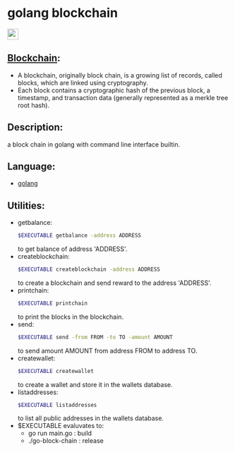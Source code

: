 # golang blockchain
[<img src="https://raw.githubusercontent.com/the-code-innovator/go-block-chain/master/images/mascot.png" width=25 height=25>](https://golang.org)

## [Blockchain](https://en.wikipedia.org/wiki/Blockchain):
* A blockchain, originally block chain, is a growing list of records, called blocks, which are linked using cryptography.
* Each block contains a cryptographic hash of the previous block, a timestamp, and transaction data (generally represented as a merkle tree root hash).

## Description:
a block chain in golang with command line interface builtin.

## Language:
* [golang](https://golang.org)

## Utilities:
* getbalance:
   ```sh
   $EXECUTABLE getbalance -address ADDRESS
   ```
   to get balance of address 'ADDRESS'.
* createblockchain:
   ```sh
   $EXECUTABLE createblockchain -address ADDRESS
   ```
   to create a blockchain and send reward to the address 'ADDRESS'.
* printchain:
   ```sh
   $EXECUTABLE printchain
   ```
   to print the blocks in the blockchain.
* send:
   ```sh
   $EXECUTABLE send -from FROM -to TO -amount AMOUNT
   ```
   to send amount AMOUNT from address FROM to address TO.
* createwallet:
   ```sh
   $EXECUTABLE createwallet
   ```
   to create a wallet and store it in the wallets database.
* listaddresses:
   ```sh
   $EXECUTABLE listaddresses
   ```
   to list all public addresses in the wallets database.
* $EXECUTABLE evaluvates to:
   - go run main.go : build
   - ./go-block-chain : release

